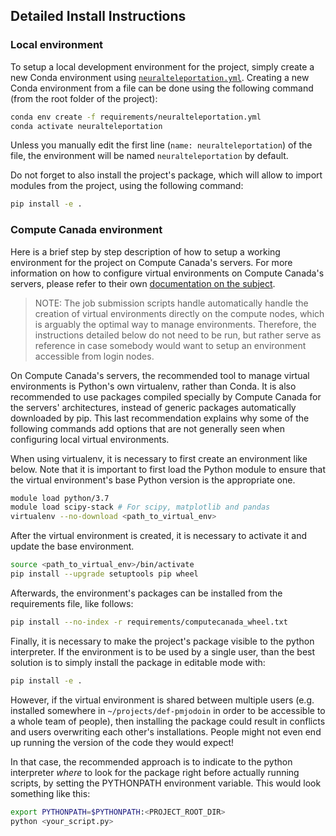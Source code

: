 ## Detailed Install Instructions

### Local environment

To setup a local development environment for the project, simply create a new Conda environment using
[`neuralteleportation.yml`](neuralteleportation.yml). Creating a new Conda environment from a file can
be done using the following command (from the root folder of the project):
```bash
conda env create -f requirements/neuralteleportation.yml
conda activate neuralteleportation
```
Unless you manually edit the first line (`name: neuralteleportation`) of the file, the environment will be named
`neuralteleportation` by default.

Do not forget to also install the project's package, which will allow to import modules from the project, using the
following command:
```bash
pip install -e .
```

### Compute Canada environment

Here is a brief step by step description of how to setup a working environment for the project on Compute Canada's
servers. For more information on how to configure virtual environments on Compute Canada's servers,
please refer to their own
[documentation on the subject](https://docs.computecanada.ca/wiki/Python#Creating_and_using_a_virtual_environment).

> NOTE: The job submission scripts handle automatically handle the creation of virtual environments directly on the
> compute nodes, which is arguably the optimal way to manage environments. Therefore, the instructions detailed below
> do not need to be run, but rather serve as reference in case somebody would want to setup an environment accessible
> from login nodes.  

On Compute Canada's servers, the recommended tool to manage virtual environments is Python's own virtualenv, rather
than Conda. It is also recommended to use packages compiled specially by Compute Canada for the servers' architectures,
instead of generic packages automatically downloaded by pip. This last recommendation explains why some of the
following commands add options that are not generally seen when configuring local virtual environments.

When using virtualenv, it is necessary to first create an environment like below. Note that it is important to first
load the Python module to ensure that the virtual environment's base Python version is the appropriate one.
```bash
module load python/3.7
module load scipy-stack # For scipy, matplotlib and pandas
virtualenv --no-download <path_to_virtual_env>
```
After the virtual environment is created, it is necessary to activate it and update the base environment.
```bash
source <path_to_virtual_env>/bin/activate
pip install --upgrade setuptools pip wheel
```
Afterwards, the environment's packages can be installed from the requirements file, like follows:
```bash
pip install --no-index -r requirements/computecanada_wheel.txt
```
Finally, it is necessary to make the project's package visible to the python interpreter. If the environment is to be
used by a single user, than the best solution is to simply install the package in editable mode with:
```bash
pip install -e .
```
However, if the virtual environment is shared between multiple users (e.g. installed somewhere in
`~/projects/def-pmjodoin` in order to be accessible to a whole team of people), then installing the package could
result in conflicts and users overwriting each other's installations. People might not even end up running the version
of the code they would expect!

In that case, the recommended approach is to indicate to the python interpreter *where* to look for the package right
before actually running scripts, by setting the PYTHONPATH environment variable. This would look something like this:
```bash
export PYTHONPATH=$PYTHONPATH:<PROJECT_ROOT_DIR>
python <your_script.py>
```
